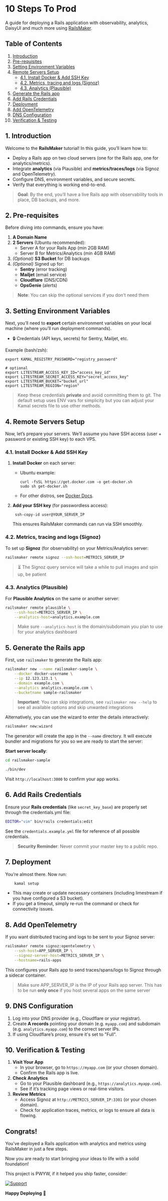 # 10 Steps To Prod

A guide for deploying a Rails application with observability, analytics, DaisyUI and much more using [RailsMaker](https://railsmaker.com).

## Table of Contents

1. [Introduction](#1-introduction)
2. [Pre-requisites](#2-pre-requisites)
3. [Setting Environment Variables](#3-setting-environment-variables)
4. [Remote Servers Setup](#4-remote-servers-setup)
   - [4.1. Install Docker & Add SSH Key](#41-install-docker--add-ssh-key)
   - [4.2. Metrics, tracing and logs (Signoz)](#42-metrics-tracing-and-logs-signoz)
   - [4.3. Analytics (Plausible)](#43-analytics-plausible)
5. [Generate the Rails app](#5-generate-the-rails-app)
6. [Add Rails Credentials](#6-add-rails-credentials)
7. [Deployment](#7-deployment)
8. [Add OpenTelemetry](#8-add-opentelemetry)
9. [DNS Configuration](#9-dns-configuration)
10. [Verification & Testing](#10-verification--testing)

## 1. Introduction

Welcome to the **RailsMaker** tutorial! In this guide, you’ll learn how to:

- Deploy a Rails app on two cloud servers (one for the Rails app, one for analytics/metrics).
- Integrate **analytics** (via Plausible) and **metrics/traces/logs** (via Signoz and OpenTelemetry).
- Configure DNS, environment variables, and secure secrets.
- Verify that everything is working end-to-end.

> **Goal**: By the end, you’ll have a live Rails app with observability tools in place, DB backups, and more.

## 2. Pre-requisites

Before diving into commands, ensure you have:

1. **A Domain Name**  
2. **2 Servers** (Ubuntu recommended):  
    - Server A for your Rails App (min 2GB RAM)  
    - Server B for Metrics/Analytics (min 4GB RAM)
3. *(Optional)* **S3 Bucket** for DB backups  
4. *(Optional)* Signed up for:  
    - **Sentry** (error tracking)  
    - **Mailjet** (email service)  
    - **Cloudflare** (DNS/CDN)  
    - **OpsGenie** (alerts)

> **Note**: You can skip the optional services if you don’t need them

## 3. Setting Environment Variables

Next, you’ll need to **export** certain environment variables on your local machine (where you’ll run deployment commands).

- 🔒 Credentials (API keys, secrets) for Sentry, Mailjet, etc.  

Example (bash/zsh):

    export KAMAL_REGISTRY_PASSWORD="registry_password"
    
    # optional
    export LITESTREAM_ACCESS_KEY_ID="access_key_id"
    export LITESTREAM_SECRET_ACCESS_KEY="secret_access_key"
    export LITESTREAM_BUCKET="bucket_url"
    export LITESTREAM_REGION="region"

> Keep these credentials **private** and avoid committing them to git. The default setup uses ENV vars for simplicity but you can adjust your Kamal secrets file to use other methods.

## 4. Remote Servers Setup

Now, let’s prepare your servers. We’ll assume you have SSH access (user + password or existing SSH key) to each VPS.

### 4.1. Install Docker & Add SSH Key

1. **Install Docker** on each server:
    - Ubuntu example:

          curl -fsSL https://get.docker.com -o get-docker.sh
          sudo sh get-docker.sh

    - For other distros, see [Docker Docs](https://docs.docker.com/engine/install/).

2. **Add your SSH key** (for passwordless access):

        ssh-copy-id user@YOUR_SERVER_IP

   This ensures RailsMaker commands can run via SSH smoothly.

### 4.2. Metrics, tracing and logs (Signoz)

To set up **Signoz** (for observability) on your Metrics/Analytics server:

```bash
railsmaker remote signoz --ssh-host=METRICS_SERVER_IP
```

> ⏳ The Signoz query service will take a while to pull images and spin up, be patient

### 4.3. Analytics (Plausible)

For **Plausible Analytics** on the same or another server:

```bash
railsmaker remote plausible \
    --ssh-host=METRICS_SERVER_IP \
    --analytics-host=analytics.example.com
```

> Make sure `--analytics-host` is the domain/subdomain you plan to use for your analytics dashboard

## 5. Generate the Rails app

First, use `railsmaker` to generate the Rails app:

```bash
railsmaker new --name railsmaker-sample \
    --docker docker-username \
    --ip 12.123.123.1 \
    --domain example.com \
    --analytics analytics.example.com \
    --bucketname sample-railsmaker
```
> **Important**: You can skip integrations, see `railsmaker new --help` to see all available options and skip unwanted integrations

 Alternatively, you can use the wizard to enter the details interactively:

```bash
railsmaker new:wizard
```

The generator will create the app in the `--name` directory. It will execute bundler and migrations for you so we are ready to start the server:

**Start server locally**:

```bash
cd railsmaker-sample

./bin/dev
```

Visit `http://localhost:3000` to confirm your app works.

## 6. Add Rails Credentials

Ensure your **Rails credentials** (like `secret_key_base`) are properly set through the credentials.yml file:

```bash
EDITOR="vim" bin/rails credentials:edit
```

See the `credentials.example.yml` file for reference of all possible credentials.

> **Security Reminder**: Never commit your master key to a public repo.

## 7. Deployment

You’re almost there. Now run:

```bash
    kamal setup
```

- This may create or update necessary containers (including limestream if you have configured a S3 bucket). 
- If you get a timeout, simply re-run the command or check for connectivity issues.

## 8. Add OpenTelemetry

If you want distributed tracing and logs to be sent to your Signoz server:

```bash
railsmaker remote signoz:opentelemetry \
    --ssh-host=APP_SERVER_IP \
    --signoz-server-host=METRICS_SERVER_IP \
    --hostname=rails-apps
```

This configures your Rails app to send traces/spans/logs to Signoz through a sidecar container.

> Make sure APP_SERVER_IP is the IP of your Rails app server. This has to be run **only once** if you host several apps on the same server

## 9. DNS Configuration

1. Log into your DNS provider (e.g., Cloudflare or your registrar).  
2. Create **A records** pointing your domain (e.g. `myapp.com`) and subdomain (e.g. `analytics.myapp.com`) to the correct server IPs.  
3. If using Cloudflare’s proxy, ensure it's set to "Full".

## 10. Verification & Testing

1. **Visit Your App**  
   - In your browser, go to `https://myapp.com` (or your chosen domain).  
   - Confirm the Rails app is live.
2. **Check Analytics**  
   - Go to your Plausible dashboard (e.g., `https://analytics.myapp.com`).  
   - See if it’s tracking page views or real-time visitors.
3. **Review Metrics**  
   - Access Signoz at `http://METRICS_SERVER_IP:3301` (or your chosen domain).  
   - Check for application traces, metrics, or logs to ensure all data is flowing.

## Congrats!

You’ve deployed a Rails application with analytics and metrics using RailsMaker in just a few steps. 

Now you are ready to start bringing your ideas to life with a solid foundation!

This project is PWYW, if it helped you ship faster, consider:

[![Support](https://img.shields.io/badge/Support-%F0%9F%8D%B8-yellow?style=for-the-badge)](https://buymeacoffee.com/sgerov)

**Happy Deploying** 🚀